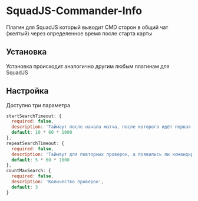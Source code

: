 # SquadJS-Commander-Info
Плагин для SquadJS который выводит CMD сторон в общий чат (желтый) через определенное время после старта карты

## Установка

Установка происходит аналогично другим любым плагинам для SquadJS

## Настройка

Доступно три параметра

```js
startSearchTimeout: {
  required: false,
  description: 'Таймаут после начала матча, после которого идёт первая проверка на наличие командиров сторон за обе команды, в мс',
  default: 10 * 60 * 1000
},
repeatSearchTimeout: {
  required: false,
  description: 'Таймаут для повторных проверок, а появились ли командиры сторон за обе команды, в мс',
  default: 5 * 60 * 1000
},
countMaxSearch: {
  required: false,
  description: 'Количество проверок',
  default: 3
}
```

